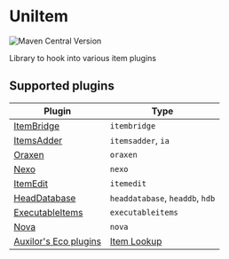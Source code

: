 # UniItem

![Maven Central Version](https://img.shields.io/maven-central/v/io.github.projectunified/uni-item-all)

Library to hook into various item plugins

## Supported plugins

| Plugin                                                                      | Type                                                                                                    |
|-----------------------------------------------------------------------------|---------------------------------------------------------------------------------------------------------|
| [ItemBridge](https://polymart.org/product/4)                                | `itembridge`                                                                                            |
| [ItemsAdder](https://www.spigotmc.org/resources/73355/)                     | `itemsadder`, `ia`                                                                                      |
| [Oraxen](https://www.spigotmc.org/resources/72448/)                         | `oraxen`                                                                                                |
| [Nexo](https://polymart.org/product/6901)                                   | `nexo`                                                                                                  |
| [ItemEdit](https://www.spigotmc.org/resources/40993/)                       | `itemedit`                                                                                              |
| [HeadDatabase](https://www.spigotmc.org/resources/14280/)                   | `headdatabase`, `headdb`, `hdb`                                                                         |
| [ExecutableItems](https://www.spigotmc.org/resources/77578/)                | `executableitems`                                                                                       |
| [Nova](https://modrinth.com/plugin/nova-framework)                          | `nova`                                                                                                  |
| [Auxilor's Eco plugins](https://www.spigotmc.org/resources/authors/507394/) | [Item Lookup](https://plugins.auxilor.io/all-plugins/the-item-lookup-system#using-items-in-eco-plugins) |
